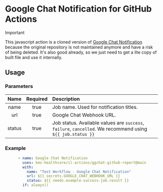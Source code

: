 # Google Chat Notification for GitHub Actions

> [!IMPORTANT]
> This javascript action is a cloned version of [Google Chat Notification](https://github.com/Co-qn/google-chat-notification) because the original repository is not maintained anymore and have a risk of being deleted. It's also good already, so we just need to get a lite copy of built file and use it internally.

## Usage
### Parameters
|Name|Required|Description|
|:---:|:---:|:---|
|name|true|Job name. Used for notification titles.|
|url|true|Google Chat Webhook URL.|
|status|true|Job status. Available values are `success`, `failure`, `cancelled`. We recommend using `${{ job.status }}`|

### Example
```yaml
      - name: Google Chat Notification
        uses: kms-healthcare/il-actions/ggchat-github-report@main
        with:
          name: "Test Workflow - Google Chat Notification"
          url: ${{ secrets.GOOGLE_CHAT_WEBHOOK_URL }}
          status: ${{ needs.example-success-job.result }}
        if: always()
```
